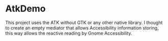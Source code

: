 # AtkDemo
This project uses the ATK without GTK or any other native library. I thought to create an empty mediator that allows Accessibility information storing, this way allows the reactive reading by Gnome Accessibility.
